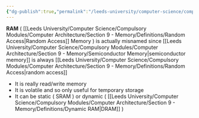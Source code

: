 ```yaml
---
{"dg-publish":true,"permalink":"/leeds-university/computer-science/compulsory-modules/computer-architecture/section-9-memory/definitions/ram/","tags":["Definition"]}
---
```


**RAM** ( [[Leeds University/Computer Science/Compulsory Modules/Computer Architecture/Section 9 - Memory/Definitions/Random Access\|Random Access]] Memory ) is actually misnamed since [[Leeds University/Computer Science/Compulsory Modules/Computer Architecture/Section 9 - Memory/Semiconductor Memory\|semiconductor memory]] is always [[Leeds University/Computer Science/Compulsory Modules/Computer Architecture/Section 9 - Memory/Definitions/Random Access\|random access]]
- It is really read/write memory
- It is volatile and so only useful for temporary storage
- It can be static ( SRAM ) or dynamic ( [[Leeds University/Computer Science/Compulsory Modules/Computer Architecture/Section 9 - Memory/Definitions/Dynamic RAM\|DRAM]] )
